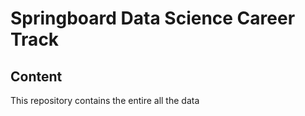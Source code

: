 # Springboard Data Science Career Track #

Content
------------
This repository contains the entire all the data

